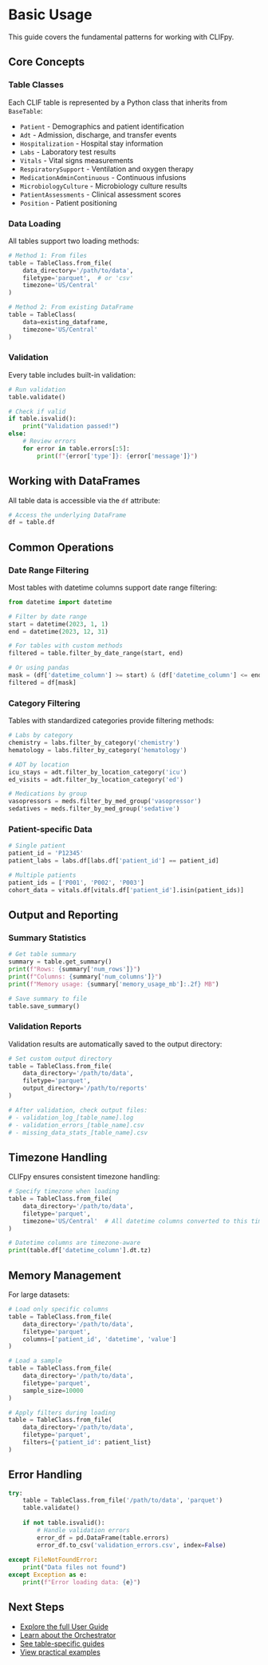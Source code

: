 # Basic Usage

This guide covers the fundamental patterns for working with CLIFpy.

## Core Concepts

### Table Classes

Each CLIF table is represented by a Python class that inherits from `BaseTable`:

- `Patient` - Demographics and patient identification
- `Adt` - Admission, discharge, and transfer events
- `Hospitalization` - Hospital stay information
- `Labs` - Laboratory test results
- `Vitals` - Vital signs measurements
- `RespiratorySupport` - Ventilation and oxygen therapy
- `MedicationAdminContinuous` - Continuous infusions
- `MicrobiologyCulture` - Microbiology culture results
- `PatientAssessments` - Clinical assessment scores
- `Position` - Patient positioning

### Data Loading

All tables support two loading methods:

```python
# Method 1: From files
table = TableClass.from_file(
    data_directory='/path/to/data',
    filetype='parquet',  # or 'csv'
    timezone='US/Central'
)

# Method 2: From existing DataFrame
table = TableClass(
    data=existing_dataframe,
    timezone='US/Central'
)
```

### Validation

Every table includes built-in validation:

```python
# Run validation
table.validate()

# Check if valid
if table.isvalid():
    print("Validation passed!")
else:
    # Review errors
    for error in table.errors[:5]:
        print(f"{error['type']}: {error['message']}")
```

## Working with DataFrames

All table data is accessible via the `df` attribute:

```python
# Access the underlying DataFrame
df = table.df

```

## Common Operations

### Date Range Filtering

Most tables with datetime columns support date range filtering:

```python
from datetime import datetime

# Filter by date range
start = datetime(2023, 1, 1)
end = datetime(2023, 12, 31)

# For tables with custom methods
filtered = table.filter_by_date_range(start, end)

# Or using pandas
mask = (df['datetime_column'] >= start) & (df['datetime_column'] <= end)
filtered = df[mask]
```

### Category Filtering

Tables with standardized categories provide filtering methods:

```python
# Labs by category
chemistry = labs.filter_by_category('chemistry')
hematology = labs.filter_by_category('hematology')

# ADT by location
icu_stays = adt.filter_by_location_category('icu')
ed_visits = adt.filter_by_location_category('ed')

# Medications by group
vasopressors = meds.filter_by_med_group('vasopressor')
sedatives = meds.filter_by_med_group('sedative')
```

### Patient-specific Data

```python
# Single patient
patient_id = 'P12345'
patient_labs = labs.df[labs.df['patient_id'] == patient_id]

# Multiple patients
patient_ids = ['P001', 'P002', 'P003']
cohort_data = vitals.df[vitals.df['patient_id'].isin(patient_ids)]
```

## Output and Reporting

### Summary Statistics

```python
# Get table summary
summary = table.get_summary()
print(f"Rows: {summary['num_rows']}")
print(f"Columns: {summary['num_columns']}")
print(f"Memory usage: {summary['memory_usage_mb']:.2f} MB")

# Save summary to file
table.save_summary()
```

### Validation Reports

Validation results are automatically saved to the output directory:

```python
# Set custom output directory
table = TableClass.from_file(
    data_directory='/path/to/data',
    filetype='parquet',
    output_directory='/path/to/reports'
)

# After validation, check output files:
# - validation_log_[table_name].log
# - validation_errors_[table_name].csv
# - missing_data_stats_[table_name].csv
```

## Timezone Handling

CLIFpy ensures consistent timezone handling:

```python
# Specify timezone when loading
table = TableClass.from_file(
    data_directory='/path/to/data',
    filetype='parquet',
    timezone='US/Central'  # All datetime columns converted to this timezone
)

# Datetime columns are timezone-aware
print(table.df['datetime_column'].dt.tz)
```

## Memory Management

For large datasets:

```python
# Load only specific columns
table = TableClass.from_file(
    data_directory='/path/to/data',
    filetype='parquet',
    columns=['patient_id', 'datetime', 'value']
)

# Load a sample
table = TableClass.from_file(
    data_directory='/path/to/data',
    filetype='parquet',
    sample_size=10000
)

# Apply filters during loading
table = TableClass.from_file(
    data_directory='/path/to/data',
    filetype='parquet',
    filters={'patient_id': patient_list}
)
```

## Error Handling

```python
try:
    table = TableClass.from_file('/path/to/data', 'parquet')
    table.validate()
    
    if not table.isvalid():
        # Handle validation errors
        error_df = pd.DataFrame(table.errors)
        error_df.to_csv('validation_errors.csv', index=False)
        
except FileNotFoundError:
    print("Data files not found")
except Exception as e:
    print(f"Error loading data: {e}")
```

## Next Steps

- [Explore the full User Guide](../user-guide/index.md)
- [Learn about the Orchestrator](../user-guide/orchestrator.md)
- [See table-specific guides](../user-guide/tables.md)
- [View practical examples]()